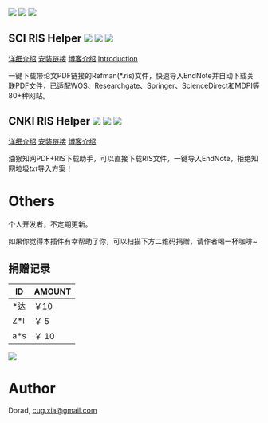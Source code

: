 ![](https://img.shields.io/github/stars/Doradx/CNKI-PDF-RIS-Helper)
![](https://img.shields.io/github/forks/Doradx/CNKI-PDF-RIS-Helper)
![](https://img.shields.io/github/last-commit/Doradx/CNKI-PDF-RIS-Helper)

## SCI RIS Helper ![](https://img.shields.io/badge/dynamic/json?color=green&label=version&query=version&url=https%3A%2F%2Fgreasyfork.org%2Fscripts%2F434310.json) ![](https://img.shields.io/badge/dynamic/json?color=red&label=GreasyFork&query=total_installs&suffix=%20total%20installs&url=https%3A%2F%2Fgreasyfork.org%2Fscripts%2F434310.json?style=flat) ![](https://img.shields.io/badge/dynamic/json?color=green&label=GreasyFork&query=daily_installs&suffix=%20daily%20installs&url=https%3A%2F%2Fgreasyfork.org%2Fscripts%2F434310.json) 

[详细介绍](https://github.com/Doradx/CNKI-PDF-RIS-Helper/blob/master/README-SCI-RIS-Helper-zh-CN.md)  [安装链接](https://greasyfork.org/en/scripts/434310) [博客介绍](https://blog.cuger.cn/p/63499/) [Introduction](./README-SCI-RIS-Helper.md)

一键下载带论文PDF链接的Refman(*.ris)文件，快速导入EndNote并自动下载关联PDF文件，已适配WOS、Researchgate、Springer、ScienceDirect和MDPI等80+种网站。

## CNKI RIS Helper ![](https://img.shields.io/badge/dynamic/json?color=green&label=version&query=version&url=https%3A%2F%2Fgreasyfork.org%2Fscripts%2F425133.json) ![](https://img.shields.io/badge/dynamic/json?color=red&label=GreasyFork&query=total_installs&suffix=%20total%20installs&url=https%3A%2F%2Fgreasyfork.org%2Fscripts%2F425133.json) ![](https://img.shields.io/badge/dynamic/json?color=green&label=GreasyFork&query=daily_installs&suffix=%20daily%20installs&url=https%3A%2F%2Fgreasyfork.org%2Fscripts%2F425133.json)

[详细介绍](https://github.com/Doradx/CNKI-PDF-RIS-Helper/blob/master/README.md)  [安装链接](https://greasyfork.org/en/scripts/425133)  [博客介绍](https://blog.cuger.cn/p/5187/)

油猴知网PDF+RIS下载助手，可以直接下载RIS文件，一键导入EndNote，拒绝知网垃圾*txt*导入方案！

# Others
个人开发者，不定期更新。

如果你觉得本插件有幸帮助了你，可以扫描下方二维码捐赠，请作者喝一杯咖啡~

## 捐赠记录
| ID   | AMOUNT |
| ---- | ------ |
| *达  | ￥10   |
| Z*l | ￥ 5   |
| a*s | ￥ 10   |

![](https://blog.cuger.cn/images/pay.jpg)


# Author
Dorad, cug.xia@gmail.com
